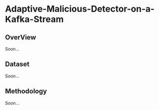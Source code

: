 # Adaptive-Malicious-Detector-on-a-Kafka-Stream
## OverView
Soon...

## Dataset
Soon...

## Methodology
Soon...
